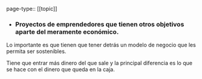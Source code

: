 page-type:: [[topic]]
- ### Proyectos de emprendedores que tienen otros objetivos aparte del meramente económico.

Lo importante es que tienen que tener detrás un modelo de negocio que les permita ser sostenibles.

Tiene que entrar más dinero del que sale y la principal diferencia es lo que se hace con el dinero que queda en la caja.




